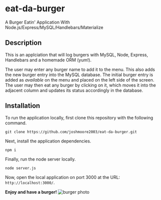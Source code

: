 # eat-da-burger
A Burger Eatin' Application With Node.js/Express/MySQL/Handlebars/Materialize

## Description

This is an applciation that will log burgers with MySQL, Node, Express, Handlebars and a homemade ORM (yum!).

The user may enter any burger name to add it to the menu. This also adds the new burger entry into the MySQL database. The initial burger entry is added as *available* on the menu and placed on the left side of the screen. The user may then eat any burger by clicking on it, which moves it into the adjacent column and updates its status accordingly in the database.

## Installation

To run the application locally, first clone this repository with the following command.

	git clone https://github.com/joshmoore2003/eat-da-burger.git

Next, install the application dependencies.

	npm i
	
Finally, run the node server locally.

	node server.js
	
Now, open the local application on port 3000 at the URL: `http://localhost:3000/`.

**Enjoy and have a burger!**
![burger photo](/public/assets/img/eat-da-burger.png)